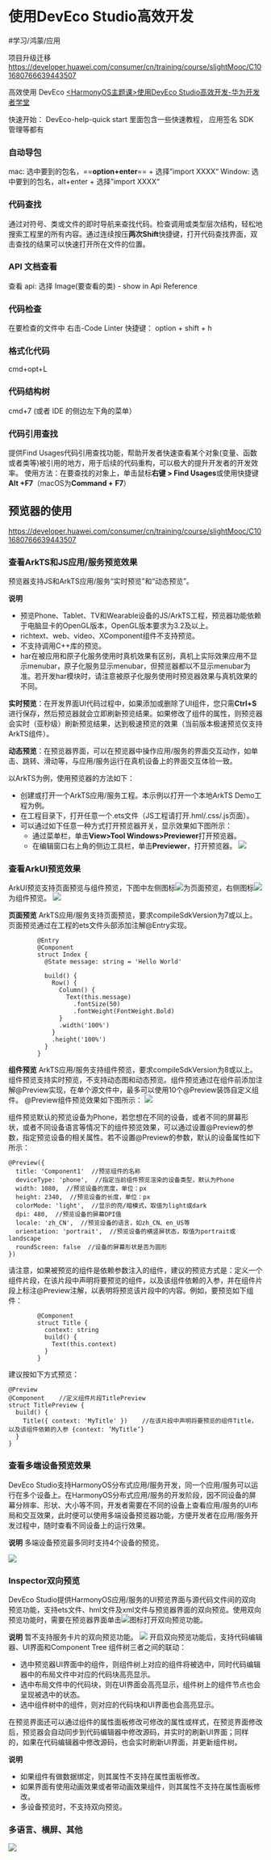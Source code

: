 # 使用DevEco Studio高效开发
#学习/鸿蒙/应用

项目升级迁移
https://developer.huawei.com/consumer/cn/training/course/slightMooc/C101680766639443507

高效使用 DevEco
[<HarmonyOS主题课>使用DevEco Studio高效开发-华为开发者学堂](https://developer.huawei.com/consumer/cn/training/course/slightMooc/C101680766639443507)

快速开始：
DevEco-help-quick start
里面包含一些快速教程， 应用签名 SDK 管理等都有

### 自动导包
mac: 
选中要到的包名，==**option+enter**== + 选择”import XXXX“
Window:
选中要到的包名，alt+enter + 选择”import XXXX“

### **代码查找**
通过对符号、类或文件的即时导航来查找代码。检查调用或类型层次结构，轻松地搜索工程里的所有内容。通过连续按压**两次Shift**快捷键，打开代码查找界面，双击查找的结果可以快速打开所在文件的位置。

### API 文档查看
查看 api:
选择 Image(要查看的类) -  show in Api Reference

### 代码检查
在要检查的文件中 右击-Code Linter
快捷键： option + shift + h

### 格式化代码
cmd+opt+L

### 代码结构树
cmd+7 (或者 IDE 的侧边左下角的菜单）

### 代码引用查找
提供Find Usages代码引用查找功能，帮助开发者快速查看某个对象(变量、函数或者类等)被引用的地方，用于后续的代码重构，可以极大的提升开发者的开发效率。
使用方法：在要查找的对象上，单击鼠标**右键 > Find Usages**或使用快捷键**Alt +F7**（macOS为**Command +** **F7**）

## 预览器的使用
https://developer.huawei.com/consumer/cn/training/course/slightMooc/C101680766639443507
### 查看ArkTS和JS应用/服务预览效果
预览器支持JS和ArkTS应用/服务“实时预览”和“动态预览”。

**说明**
* 预览Phone、Tablet、TV和Wearable设备的JS/ArkTS工程，预览器功能依赖于电脑显卡的OpenGL版本，OpenGL版本要求为3.2及以上。
* richtext、web、video、XComponent组件不支持预览。
* 不支持调用C++库的预览。
* har在被应用和原子化服务使用时真机效果有区别，真机上实际效果应用不显示menubar，原子化服务显示menubar，但预览器都以不显示menubar为准。若开发har模块时，请注意被原子化服务使用时预览器效果与真机效果的不同。

**实时预览**：在开发界面UI代码过程中，如果添加或删除了UI组件，您只需**Ctrl+S**进行保存，然后预览器就会立即刷新预览结果。如果修改了组件的属性，则预览器会实时（亚秒级）刷新预览结果，达到极速预览的效果（当前版本极速预览仅支持ArkTS组件）。

**动态预览**：在预览器界面，可以在预览器中操作应用/服务的界面交互动作，如单击、跳转、滑动等，与应用/服务运行在真机设备上的界面交互体验一致。


以ArkTS为例，使用预览器的方法如下：
* 创建或打开一个ArkTS应用/服务工程。本示例以打开一个本地ArkTS Demo工程为例。
* 在工程目录下，打开任意一个.ets文件（JS工程请打开.hml/.css/.js页面）。
* 可以通过如下任意一种方式打开预览器开关，显示效果如下图所示：
  * 通过菜单栏，单击**View>Tool Windows>Previewer**打开预览器。
  * 在编辑窗口右上角的侧边工具栏，单击**Previewer**，打开预览器。
![](%E4%BD%BF%E7%94%A8DevEco%20Studio%E9%AB%98%E6%95%88%E5%BC%80%E5%8F%91/image.png)

### 查看ArkUI预览效果
ArkUI预览支持页面预览与组件预览，下图中左侧图标![](%E4%BD%BF%E7%94%A8DevEco%20Studio%E9%AB%98%E6%95%88%E5%BC%80%E5%8F%91/0000000000011111111.20240111104614.60389910992310263802403189835482-50001231000000-2800-4E77923F005DDF6E04C4E3BBE2EDAF807818CE5F6BCD291D06EADCDD07ED9C99.png)为页面预览，右侧图标![](%E4%BD%BF%E7%94%A8DevEco%20Studio%E9%AB%98%E6%95%88%E5%BC%80%E5%8F%91/0000000000011111111.20240111104614.12120634422312827634417462507066-50001231000000-2800-AF193EC9A93ADA65C5FDF030175AA55BD226DCE622D5B12932D18A06FB2B7858.png)为组件预览。
![](%E4%BD%BF%E7%94%A8DevEco%20Studio%E9%AB%98%E6%95%88%E5%BC%80%E5%8F%91/image%202.png)<!-- {"width":399} -->


**页面预览**
ArkTS应用/服务支持页面预览，要求compileSdkVersion为7或以上。页面预览通过在工程的ets文件头部添加注解@Entry实现。
```
		@Entry
		@Component
		struct Index {
		  @State message: string = 'Hello World'
		
		  build() {
		    Row() {
		      Column() {
		        Text(this.message)
		          .fontSize(50)
		          .fontWeight(FontWeight.Bold)
		      }
		      .width('100%')
		    }
		    .height('100%')
		  }
		}
```

**组件预览**
ArkTS应用/服务支持组件预览，要求compileSdkVersion为8或以上。组件预览支持实时预览，不支持动态图和动态预览。组件预览通过在组件前添加注解@Preview实现，在单个源文件中，最多可以使用10个@Preview装饰自定义组件。
@Preview组件预览效果如下图所示：
![](%E4%BD%BF%E7%94%A8DevEco%20Studio%E9%AB%98%E6%95%88%E5%BC%80%E5%8F%91/image%203.png)

组件预览默认的预览设备为Phone，若您想在不同的设备，或者不同的屏幕形状，或者不同设备语言等情况下的组件预览效果，可以通过设置@Preview的参数，指定预览设备的相关属性。若不设置@Preview的参数，默认的设备属性如下所示：
```
@Preview({
  title: 'Component1'  //预览组件的名称
  deviceType: 'phone',  //指定当前组件预览渲染的设备类型，默认为Phone
  width: 1080,  //预览设备的宽度，单位：px
  height: 2340,  //预览设备的长度，单位：px
  colorMode: 'light',  //显示的亮/暗模式，取值为light或dark
  dpi: 480,  //预览设备的屏幕DPI值
  locale: 'zh_CN',  //预览设备的语言，如zh_CN、en_US等
  orientation: 'portrait',  //预览设备的横竖屏状态，取值为portrait或landscape
  roundScreen: false  //设备的屏幕形状是否为圆形
})

```
请注意，如果被预览的组件是依赖参数注入的组件，建议的预览方式是：定义一个组件片段，在该片段中声明将要预览的组件，以及该组件依赖的入参，并在组件片段上标注@Preview注解，以表明将预览该片段中的内容。例如，要预览如下组件：
```
		@Component
		struct Title {
		  context: string
		  build() {
		    Text(this.context)
		  }
		}
```
建议按如下方式预览：
```
@Preview
@Component    //定义组件片段TitlePreview
struct TitlePreview {
  build() {
    Title({ context: 'MyTitle' })    //在该片段中声明将要预览的组件Title，以及该组件依赖的入参 {context: ’MyTitle’}
  }
}
```

### 查看多端设备预览效果
DevEco Studio支持HarmonyOS分布式应用/服务开发，同一个应用/服务可以运行在多个设备上。在HarmonyOS分布式应用/服务的开发阶段，因不同设备的屏幕分辨率、形状、大小等不同，开发者需要在不同的设备上查看应用/服务的UI布局和交互效果，此时便可以使用多端设备预览器功能，方便开发者在应用/服务开发过程中，随时查看不同设备上的运行效果。

**说明**
多端设备预览最多同时支持4个设备的预览。

![](%E4%BD%BF%E7%94%A8DevEco%20Studio%E9%AB%98%E6%95%88%E5%BC%80%E5%8F%91/image%204.png)

### Inspector双向预览
DevEco Studio提供HarmonyOS应用/服务的UI预览界面与源代码文件间的双向预览功能，支持ets文件、hml文件及xml文件与预览器界面的双向预览。使用双向预览功能时，需要在预览器界面单击![](%E4%BD%BF%E7%94%A8DevEco%20Studio%E9%AB%98%E6%95%88%E5%BC%80%E5%8F%91/0000000000011111111.20240111104615.30578063654639389790767734242797-50001231000000-2800-CD3AB968F12E5D6A9D5036EA2EC3F4C326E229DB0390EC1226553323EAA2B45A.png)图标打开双向预览功能。

**说明**
暂不支持服务卡片的双向预览功能。
![](%E4%BD%BF%E7%94%A8DevEco%20Studio%E9%AB%98%E6%95%88%E5%BC%80%E5%8F%91/image%205.png)
开启双向预览功能后，支持代码编辑器、UI界面和Component Tree 组件树三者之间的联动：
* 选中预览器UI界面中的组件，则组件树上对应的组件将被选中，同时代码编辑器中的布局文件中对应的代码块高亮显示。
* 选中布局文件中的代码块，则在UI界面会高亮显示，组件树上的组件节点也会呈现被选中的状态。
* 选中组件树中的组件，则对应的代码块和UI界面也会高亮显示。

在预览界面还可以通过组件的属性面板修改可修改的属性或样式，在预览界面修改后，预览器会自动同步到代码编辑器中修改源码，并实时的刷新UI界面；同样的，如果在代码编辑器中修改源码，也会实时刷新UI界面，并更新组件树。

**说明**
* 如果组件有做数据绑定，则其属性不支持在属性面板修改。
* 如果界面有使用动画效果或者带动画效果组件，则其属性不支持在属性面板修改。
* 多设备预览时，不支持双向预览。

### 多语言、横屏、其他
![](%E4%BD%BF%E7%94%A8DevEco%20Studio%E9%AB%98%E6%95%88%E5%BC%80%E5%8F%91/image%206.png)